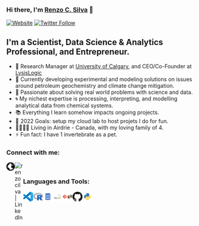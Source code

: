 ### Hi there, I'm [Renzo C. Silva][website] 👋 

[![Website](https://img.shields.io/website?label=renzolab.com&style=for-the-badge&url=https%3A%2F%2Frenzolab.com)](https://renzolab.com)
[![Twitter Follow](https://img.shields.io/twitter/follow/renzocsilva?color=1DA1F2&logo=twitter&style=for-the-badge)](https://twitter.com/intent/follow?original_referer=https%3A%2F%2Fgithub.com%2Frenzocsilva&screen_name=renzocsilva)

## I'm a Scientist, Data Science & Analytics Professional, and Entrepreneur. 
- 🔭  Research Manager at [University of Calgary](https://ucalgary.ca), and CEO/Co-Founder at [LysisLogic](https://lysislogic.com)
- :seedling: Currently developing experimental and modeling solutions on issues around petroleum geochemistry and climate change mitigation.  
- 💓 Passionate about solving real world problems with science and data.
- :cyclone: My nichest expertise is processing, interpreting, and modelling analytical data from chemical systems.
- :books: Everything I learn somehow impacts ongoing projects.
- :goal_net: 2022 Goals: setup my cloud lab to host projets I do for fun. 
- 👨‍👩‍👧‍👧  Living in Airdrie - Canada, with my loving family of 4.
- ⚡ Fun fact: I have 1 invertebrate as a pet.

### Connect with me:

[<img align="left" alt="renzolab.com" width="22px" src="https://raw.githubusercontent.com/iconic/open-iconic/master/svg/globe.svg" />][website]
[<img align="left" alt="renzocilva | LinkedIn" width="22px" src="https://cdn.jsdelivr.net/npm/simple-icons@v3/icons/linkedin.svg" />][linkedin]


<br />

### Languages and Tools:

<img align="left" alt="Visual Studio Code" width="26px" src="https://raw.githubusercontent.com/github/explore/80688e429a7d4ef2fca1e82350fe8e3517d3494d/topics/visual-studio-code/visual-studio-code.png" />
<img align="left" alt="R" width="26px" src="https://raw.githubusercontent.com/github/explore/80688e429a7d4ef2fca1e82350fe8e3517d3494d/topics/r/r.png" />
<img align="left" alt="SQL" width="26px" src="https://raw.githubusercontent.com/github/explore/80688e429a7d4ef2fca1e82350fe8e3517d3494d/topics/sql/sql.png" />
<img align="left" alt="MySQL" width="26px" src="https://raw.githubusercontent.com/github/explore/80688e429a7d4ef2fca1e82350fe8e3517d3494d/topics/mysql/mysql.png" />
<img align="left" alt="Git" width="26px" src="https://raw.githubusercontent.com/github/explore/80688e429a7d4ef2fca1e82350fe8e3517d3494d/topics/git/git.png" />
<img align="left" alt="GitHub" width="26px" src="https://raw.githubusercontent.com/github/explore/78df643247d429f6cc873026c0622819ad797942/topics/github/github.png" />
<img align="left" alt="Python" width="26px" src="https://raw.githubusercontent.com/github/explore/80688e429a7d4ef2fca1e82350fe8e3517d3494d/topics/python/python.png" />

<br />
<br />

[website]: https://github.com/renzocsilva
[ucalgary]: http://ucalgary.ca/prg
[twitter]: https://twitter.com/renzocsilva
[linkedin]: https://linkedin.com/in/renzocsilva
[lysislogic]: https://lysislogic.com
[renzolab]: https://renzolab.com
